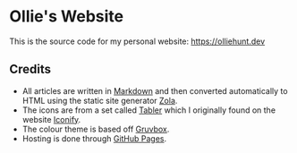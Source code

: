 # Ollie's Website
This is the source code for my personal website: https://olliehunt.dev

## Credits
- All articles are written in [Markdown](https://en.wikipedia.org/wiki/Markdown) and then converted automatically to HTML using the static site generator [Zola](https://www.getzola.org/).
- The icons are from a set called [Tabler](https://github.com/tabler/tabler-icons) which I originally found on the website [Iconify](https://icon-sets.iconify.design/tabler/).
- The colour theme is based off [Gruvbox](https://github.com/morhetz/gruvbox).
- Hosting is done through [GitHub Pages](https://docs.github.com/en/pages).
